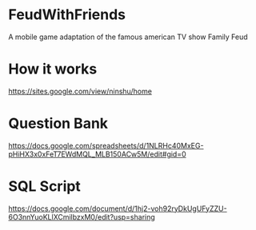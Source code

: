 # FeudWithFriends
A mobile game adaptation of the famous american TV show Family Feud

# How it works
https://sites.google.com/view/ninshu/home

# Question Bank
https://docs.google.com/spreadsheets/d/1NLRHc40MxEG-pHiHX3x0xFeT7EWdMQL_MLB150ACw5M/edit#gid=0

# SQL Script
https://docs.google.com/document/d/1hj2-voh92ryDkUgUFyZZU-6O3nnYuoKLlXCmilbzxM0/edit?usp=sharing
